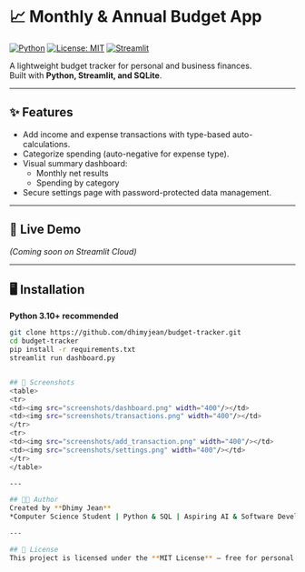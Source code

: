 # 📈 Monthly & Annual Budget App

[![Python](https://img.shields.io/badge/python-3.10%2B-blue)](https://www.python.org/)
[![License: MIT](https://img.shields.io/badge/License-MIT-yellow.svg)](LICENSE)
[![Streamlit](https://static.streamlit.io/badges/streamlit_badge_black_white.svg)](https://streamlit.io)

A lightweight budget tracker for personal and business finances.  
Built with **Python, Streamlit, and SQLite**.

---

## ✨ Features
- Add income and expense transactions with type-based auto-calculations.
- Categorize spending (auto-negative for expense type).
- Visual summary dashboard:
  - Monthly net results
  - Spending by category
- Secure settings page with password-protected data management.

---

## 🚀 Live Demo
*(Coming soon on Streamlit Cloud)*

---

## 🖥️ Installation
**Python 3.10+ recommended**
```bash
git clone https://github.com/dhimyjean/budget-tracker.git
cd budget-tracker
pip install -r requirements.txt
streamlit run dashboard.py


## 📸 Screenshots
<table>
<tr>
<td><img src="screenshots/dashboard.png" width="400"/></td>
<td><img src="screenshots/transactions.png" width="400"/></td>
</tr>
<tr>
<td><img src="screenshots/add_transaction.png" width="400"/></td>
<td><img src="screenshots/settings.png" width="400"/></td>
</tr>
</table>

---

## 👨‍💻 Author
Created by **Dhimy Jean**  
*Computer Science Student | Python & SQL | Aspiring AI & Software Developer*

---

## 📄 License
This project is licensed under the **MIT License** – free for personal and commercial use.





